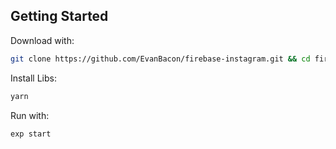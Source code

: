 

## Getting Started

Download with: 

```sh 
git clone https://github.com/EvanBacon/firebase-instagram.git && cd firebase-instagram
```

Install Libs:

```sh 
yarn
```

Run with:

```sh 
exp start
```
